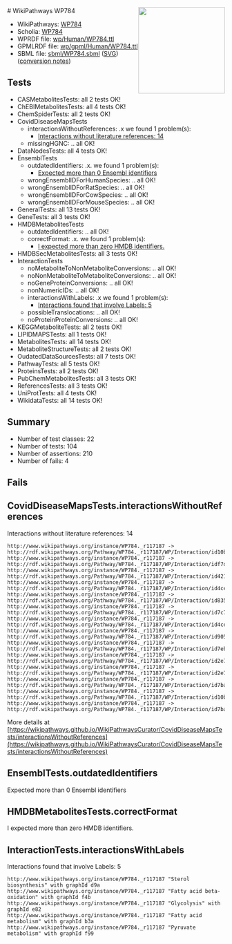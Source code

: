 <img style="float: right; width: 200px" src="../logo.png" />
# WikiPathways WP784

* WikiPathways: [WP784](https://identifiers.org/wikipathways:WP784)
* Scholia: [WP784](https://scholia.toolforge.org/wikipathways/WP784)
* WPRDF file: [wp/Human/WP784.ttl](../wp/Human/WP784.ttl)
* GPMLRDF file: [wp/gpml/Human/WP784.ttl](../wp/gpml/Human/WP784.ttl)
* SBML file: [sbml/WP784.sbml](../sbml/WP784.sbml) ([SVG](../sbml/WP784.svg)) ([conversion notes](../sbml/WP784.txt))

## Tests
* CASMetabolitesTests: all 2 tests OK!
* ChEBIMetabolitesTests: all 4 tests OK!
* ChemSpiderTests: all 2 tests OK!
* CovidDiseaseMapsTests
    * interactionsWithoutReferences: .x we found 1 problem(s):
        * [Interactions without literature references: 14](#9701cce5)
    * missingHGNC: .. all OK!
* DataNodesTests: all 4 tests OK!
* EnsemblTests
    * outdatedIdentifiers: .x. we found 1 problem(s):
        * [Expected more than 0 Ensembl identifiers](#f44398b7)
    * wrongEnsemblIDForHumanSpecies: .. all OK!
    * wrongEnsemblIDForRatSpecies: .. all OK!
    * wrongEnsemblIDForCowSpecies: .. all OK!
    * wrongEnsemblIDForMouseSpecies: .. all OK!
* GeneralTests: all 13 tests OK!
* GeneTests: all 3 tests OK!
* HMDBMetabolitesTests
    * outdatedIdentifiers: .. all OK!
    * correctFormat: .x. we found 1 problem(s):
        * [I expected more than zero HMDB identifiers.](#ad154c1e)
* HMDBSecMetabolitesTests: all 3 tests OK!
* InteractionTests
    * noMetaboliteToNonMetaboliteConversions: .. all OK!
    * noNonMetaboliteToMetaboliteConversions: .. all OK!
    * noGeneProteinConversions: .. all OK!
    * nonNumericIDs: .. all OK!
    * interactionsWithLabels: .x we found 1 problem(s):
        * [Interactions found that involve Labels: 5](#630d267c)
    * possibleTranslocations: .. all OK!
    * noProteinProteinConversions: .. all OK!
* KEGGMetaboliteTests: all 2 tests OK!
* LIPIDMAPSTests: all 1 tests OK!
* MetabolitesTests: all 14 tests OK!
* MetaboliteStructureTests: all 2 tests OK!
* OudatedDataSourcesTests: all 7 tests OK!
* PathwayTests: all 5 tests OK!
* ProteinsTests: all 2 tests OK!
* PubChemMetabolitesTests: all 3 tests OK!
* ReferencesTests: all 3 tests OK!
* UniProtTests: all 4 tests OK!
* WikidataTests: all 14 tests OK!


## Summary

* Number of test classes: 22
* Number of tests: 104
* Number of assertions: 210
* Number of fails: 4

## Fails

<a name="9701cce5" />

## CovidDiseaseMapsTests.interactionsWithoutReferences

Interactions without literature references: 14
```
http://www.wikipathways.org/instance/WP784._r117187 -> http://rdf.wikipathways.org/Pathway/WP784._r117187/WP/Interaction/id10b6fbb2_1
http://www.wikipathways.org/instance/WP784._r117187 -> http://rdf.wikipathways.org/Pathway/WP784._r117187/WP/Interaction/idf7d52d39
http://www.wikipathways.org/instance/WP784._r117187 -> http://rdf.wikipathways.org/Pathway/WP784._r117187/WP/Interaction/id421a8e64
http://www.wikipathways.org/instance/WP784._r117187 -> http://rdf.wikipathways.org/Pathway/WP784._r117187/WP/Interaction/id4ce48e19_2
http://www.wikipathways.org/instance/WP784._r117187 -> http://rdf.wikipathways.org/Pathway/WP784._r117187/WP/Interaction/id835213b4
http://www.wikipathways.org/instance/WP784._r117187 -> http://rdf.wikipathways.org/Pathway/WP784._r117187/WP/Interaction/id7c70487b
http://www.wikipathways.org/instance/WP784._r117187 -> http://rdf.wikipathways.org/Pathway/WP784._r117187/WP/Interaction/id4ce48e19_1
http://www.wikipathways.org/instance/WP784._r117187 -> http://rdf.wikipathways.org/Pathway/WP784._r117187/WP/Interaction/id905ca266
http://www.wikipathways.org/instance/WP784._r117187 -> http://rdf.wikipathways.org/Pathway/WP784._r117187/WP/Interaction/id7eb20e0a
http://www.wikipathways.org/instance/WP784._r117187 -> http://rdf.wikipathways.org/Pathway/WP784._r117187/WP/Interaction/id2e74174_1
http://www.wikipathways.org/instance/WP784._r117187 -> http://rdf.wikipathways.org/Pathway/WP784._r117187/WP/Interaction/id2e74174_2
http://www.wikipathways.org/instance/WP784._r117187 -> http://rdf.wikipathways.org/Pathway/WP784._r117187/WP/Interaction/id7bac8f23_1
http://www.wikipathways.org/instance/WP784._r117187 -> http://rdf.wikipathways.org/Pathway/WP784._r117187/WP/Interaction/id10b6fbb2_2
http://www.wikipathways.org/instance/WP784._r117187 -> http://rdf.wikipathways.org/Pathway/WP784._r117187/WP/Interaction/id7bac8f23_2
```

More details at [https://wikipathways.github.io/WikiPathwaysCurator/CovidDiseaseMapsTests/interactionsWithoutReferences](https://wikipathways.github.io/WikiPathwaysCurator/CovidDiseaseMapsTests/interactionsWithoutReferences)

<a name="f44398b7" />

## EnsemblTests.outdatedIdentifiers

Expected more than 0 Ensembl identifiers
<a name="ad154c1e" />

## HMDBMetabolitesTests.correctFormat

I expected more than zero HMDB identifiers.
<a name="630d267c" />

## InteractionTests.interactionsWithLabels

Interactions found that involve Labels: 5
```
http://www.wikipathways.org/instance/WP784._r117187 "Sterol biosynthesis" with graphId d9a
http://www.wikipathways.org/instance/WP784._r117187 "Fatty acid beta-oxidation" with graphId f4b
http://www.wikipathways.org/instance/WP784._r117187 "Glycolysis" with graphId e82
http://www.wikipathways.org/instance/WP784._r117187 "Fatty acid metabolism" with graphId b3a
http://www.wikipathways.org/instance/WP784._r117187 "Pyruvate metabolism" with graphId f99
```


